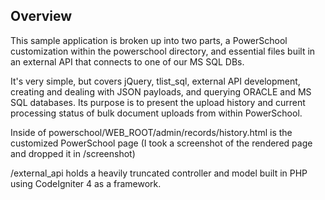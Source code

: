## Overview

This sample application is broken up into two parts, a PowerSchool customization within the powerschool directory, and essential files built in an external API that connects to one of our MS SQL DBs. 

It's very simple, but covers jQuery, tlist_sql, external API development, creating and dealing with JSON payloads, and querying ORACLE and MS SQL databases. Its purpose is to present the upload history and current processing status of bulk document uploads from within PowerSchool. 

Inside of powerschool/WEB_ROOT/admin/records/history.html is the customized PowerSchool page (I took a screenshot of the rendered page and dropped it in /screenshot)

/external_api holds a heavily truncated controller and model built in PHP using CodeIgniter 4 as a framework.
